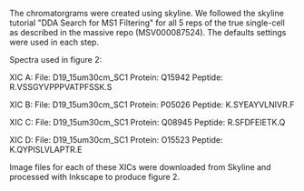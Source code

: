 The chromatorgrams were created using skyline.
We followed the skyline tutorial "DDA Search for MS1 Filtering" for all 5 reps of the true single-cell as described in the massive repo (MSV000087524). The defaults settings were used in each step.


Spectra used in figure 2:

XIC A:
File: D19_15um30cm_SC1
Protein: Q15942
Peptide: R.VSSGYVPPPVATPFSSK.S

XIC B:
File: D19_15um30cm_SC1
Protein: P05026
Peptide: K.SYEAYVLNIVR.F

XIC C:
File: D19_15um30cm_SC1
Protein: Q08945
Peptide: R.SFDFEIETK.Q

XIC D:
File: D19_15um30cm_SC1
Protein: O15523
Peptide: K.QYPISLVLAPTR.E

Image files for each of these XICs were downloaded from Skyline and processed with Inkscape to produce figure 2.

